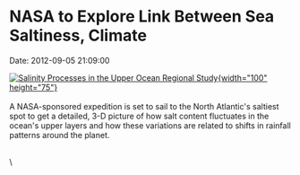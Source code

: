 NASA to Explore Link Between Sea Saltiness, Climate
===================================================

Date: 2012-09-05 21:09:00

[![Salinity Processes in the Upper Ocean Regional
Study](http://www.jpl.nasa.gov/images/aquarius/20120905/aquarius20120905-th.jpg){width="100"
height="75"}](http://www.jpl.nasa.gov/news/news.cfm?release=2012-275&rn=news.xml&rst=3503)\
\
A NASA-sponsored expedition is set to sail to the North Atlantic\'s
saltiest spot to get a detailed, 3-D picture of how salt content
fluctuates in the ocean\'s upper layers and how these variations are
related to shifts in rainfall patterns around the planet.

\
\
